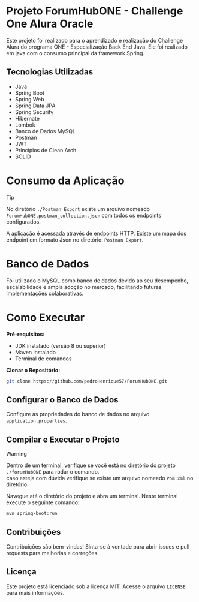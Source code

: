 # Projeto ForumHubONE - Challenge One Alura Oracle

Este projeto foi realizado para o aprendizado e realização do Challenge Alura do programa ONE - Especialização Back End Java.
Ele foi realizado em java com o consumo principal da framework Spring.

## Tecnologias Utilizadas

- Java
- Spring Boot
- Spring Web
- Spring Data JPA
- Spring Security
- Hibernate
- Lombok
- Banco de Dados MySQL
- Postman
- JWT
- Princípios de Clean Arch
- SOLID


# Consumo da Aplicação

> [!TIP]
> No diretório `./Postman Export` existe um arquivo nomeado `ForumHubONE.postman_collection.json` com todos os endpoints configurados.

A aplicação é acessada através de endpoints HTTP. Existe um mapa dos endpoint em formato Json no diretório: `Postman Export`.

# Banco de Dados

Foi utilizado o MySQL como banco de dados devido ao seu desempenho, escalabilidade e ampla adoção no mercado, facilitando futuras implementações colaborativas.

# Como Executar

**Pré-requisitos:**

- JDK instalado (versão 8 ou superior)
- Maven instalado
- Terminal de comandos

**Clonar o Repositório:**

```sh
git clone https://github.com/pedroHenrique57/ForumHubONE.git
```

## Configurar o Banco de Dados

Configure as propriedades do banco de dados no arquivo `application.properties`.

## Compilar e Executar o Projeto

> [!WARNING]
> Dentro de um terminal, verifique se você está no diretório do projeto `./forumHubONE` para rodar o comando.  
> caso esteja com dúvida verifique se existe um arquivo nomeado `Pom.xml` no diretório.

Navegue até o diretório do projeto e abra um terminal. Neste terminal execute o seguinte comando:

```sh
mvn spring-boot:run
```

## Contribuições

Contribuições são bem-vindas! Sinta-se à vontade para abrir issues e pull requests para melhorias e correções.

## Licença

Este projeto está licenciado sob a licença MIT. Acesse o arquivo `LICENSE` para mais informações.
